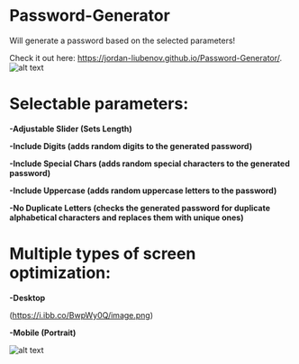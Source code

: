 # Password-Generator
Will generate a password based on the selected parameters!

Check it out here: https://jordan-liubenov.github.io/Password-Generator/.
![alt text](https://i.ibb.co/BwpWy0Q/image.png)

# Selectable parameters:
**-Adjustable Slider (Sets Length)**

**-Include Digits (adds random digits to the generated password)**

**-Include Special Chars (adds random special characters to the generated password)**

**-Include Uppercase (adds random uppercase letters to the password)**

**-No Duplicate Letters (checks the generated password for duplicate alphabetical characters and replaces them with unique ones)**


# Multiple types of screen optimization:
**-Desktop**

(https://i.ibb.co/BwpWy0Q/image.png)

**-Mobile (Portrait)**

![alt text](https://media.discordapp.net/attachments/230402282997547008/922176536096931920/Screenshot_20211219-191948_Chrome.jpg?width=329&height=676)
